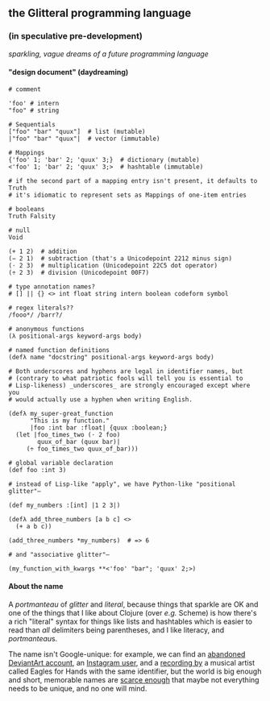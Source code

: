 ## the Glitteral programming language 

### (in speculative pre-development)

*sparkling, vague dreams of a future programming language*

#### "design document" (daydreaming)

```
# comment

'foo' # intern
"foo" # string

# Sequentials
["foo" "bar" "quux"]  # list (mutable) 
|"foo" "bar" "quux"|  # vector (immutable) 

# Mappings
{'foo' 1; 'bar' 2; 'quux' 3;}  # dictionary (mutable) 
<'foo' 1; 'bar' 2; 'quux' 3;>  # hashtable (immutable) 

# if the second part of a mapping entry isn't present, it defaults to Truth
# it's idiomatic to represent sets as Mappings of one-item entries

# booleans
Truth Falsity

# null
Void

(+ 1 2)  # addition
(− 2 1)  # subtraction (that's a Unicodepoint 2212 minus sign)
(⋅ 2 3)  # multiplication (Unicodepoint 22C5 dot operator)
(÷ 2 3)  # division (Unicodepoint 00F7)

# type annotation names?
# [] || {} <> int float string intern boolean codeform symbol

# regex literals??
/fooo*/ /barr?/

# anonymous functions
(λ positional-args keyword-args body)

# named function definitions
(defλ name "docstring" positional-args keyword-args body)

# Both underscores and hyphens are legal in identifier names, but
# (contrary to what patriotic fools will tell you is essential to
# Lisp-likeness) _underscores_ are strongly encouraged except where you
# would actually use a hyphen when writing English.

(defλ my_super-great_function
      "This is my function."
      |foo :int bar :float| {quux :boolean;}
  (let |foo_times_two (⋅ 2 foo)
        quux_of_bar (quux bar)|
     (÷ foo_times_two quux_of_bar)))

# global variable declaration
(def foo :int 3)

# instead of Lisp-like "apply", we have Python-like "positional glitter"—

(def my_numbers :[int] |1 2 3|)

(defλ add_three_numbers [a b c] <>
  (+ a b c))

(add_three_numbers *my_numbers)  # => 6

# and "associative glitter"—

(my_function_with_kwargs **<'foo' "bar"; 'quux' 2;>)

```

#### About the name

A *portmanteau* of *glitter* and *literal*, because things that sparkle are OK and one of the things that I like about Clojure (over *e.g.* Scheme) is how there's a rich "literal" syntax for things like lists and hashtables which is easier to read than *all* delimiters being parentheses, and I like literacy, and *portmanteau*s.

The name isn't Google-unique: for example, we can find an [abandoned DeviantArt account](http://glitteral.deviantart.com/), an [Instagram user](https://instagram.com/glitteral/), and a [recording by](https://www.youtube.com/watch?v=_WdRaT94rio) a musical artist called Eagles for Hands with the same identifier, but the world is big enough and short, memorable names are [scarce enough](http://en.wikipedia.org/wiki/Information_theory) that maybe not everything needs to be unique, and no one will mind.